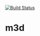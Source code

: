 [![Build Status](https://travis-ci.org/tiefenauer/m3d.svg?branch=master)](https://travis-ci.org/tiefenauer/m3d)

# m3d

